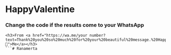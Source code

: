 # HappyValentine


### Change the code if the results come to your WhatsApp
```
<h3>From <a href="https://wa.me/your number?text=Thank%20you%20so%20much%20for%20your%20beautiful%20message.%20Happy%20Valentine's%20Day%20to%20you%20too!%20My%20love%20for%20you%20is%20boundless.%20💖">Me</a></h3>
```# Ranamerta
